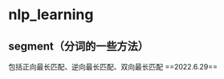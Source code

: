 # nlp_learning
## segment（分词的一些方法）
包括正向最长匹配、逆向最长匹配、双向最长匹配                                 ==2022.6.29==
